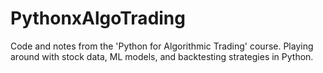 # PythonxAlgoTrading
Code and notes from the 'Python for Algorithmic Trading' course. Playing around with stock data, ML models, and backtesting strategies in Python.
